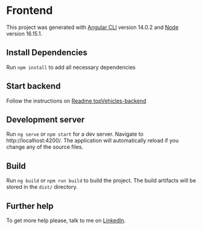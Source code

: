 # Frontend

This project was generated with [Angular CLI](https://github.com/angular/angular-cli) version 14.0.2 and [Node](https://nodejs.org/en) version 16.15.1.


## Install Dependencies
Run `npm install` to add all necessary dependencies

## Start backend
Follow the instructions on [Readme topVehicles-backend](https://github.com/Matheus-gs/topVehicles-backend)

## Development server
Run `ng serve` or `npm start` for a dev server. Navigate to http://localhost:4200/. The application will automatically reload if you change any of the source files.

## Build

Run `ng build` or `npm run build` to build the project. The build artifacts will be stored in the `dist/` directory.

## Further help
To get more help please, talk to me on [LinkedIn](https://www.linkedin.com/in/matheus-gs/).

